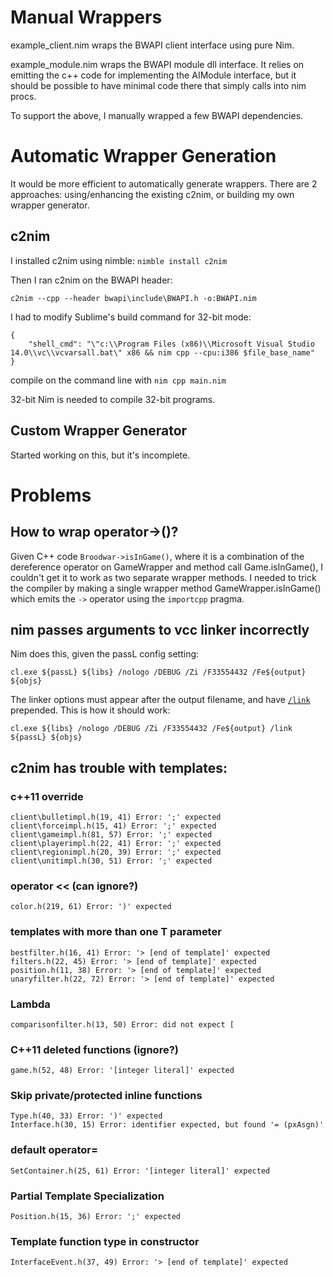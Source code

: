 # Manual Wrappers

example_client.nim wraps the BWAPI client interface using pure Nim.

example_module.nim wraps the BWAPI module dll interface. It relies on emitting the c++ code for implementing the AIModule interface, but it should be possible to have minimal code there that simply calls into nim procs.

To support the above, I manually wrapped a few BWAPI dependencies.

# Automatic Wrapper Generation

It would be more efficient to automatically generate wrappers. There are 2 approaches: using/enhancing the existing c2nim, or building my own wrapper generator.

## c2nim

I installed c2nim using nimble: `nimble install c2nim`

Then I ran c2nim on the BWAPI header:

`c2nim --cpp --header bwapi\include\BWAPI.h -o:BWAPI.nim`

I had to modify Sublime's build command for 32-bit mode:

```
{
    "shell_cmd": "\"c:\\Program Files (x86)\\Microsoft Visual Studio 14.0\\vc\\vcvarsall.bat\" x86 && nim cpp --cpu:i386 $file_base_name"
}
```

compile on the command line with `nim cpp main.nim`

32-bit Nim is needed to compile 32-bit programs.

## Custom Wrapper Generator

Started working on this, but it's incomplete.

# Problems

## How to wrap operator->()?
Given C++ code `Broodwar->isInGame()`, where it is a combination of the dereference operator on GameWrapper and method call Game.isInGame(), I couldn't get it to work as two separate wrapper methods. I needed to trick the compiler by making a single wrapper method GameWrapper.isInGame() which emits the `->` operator using the `importcpp` pragma. 

## nim passes arguments to vcc linker incorrectly
Nim does this, given the passL config setting:

    cl.exe ${passL} ${libs} /nologo /DEBUG /Zi /F33554432 /Fe${output} ${objs}

The linker options must appear after the output filename, and have [`/link` ](https://docs.microsoft.com/en-us/cpp/build/reference/link-pass-options-to-linker?view=vs-2017) prepended. This is how it should work:

    cl.exe ${libs} /nologo /DEBUG /Zi /F33554432 /Fe${output} /link ${passL} ${objs}


## c2nim has trouble with templates:

### c++11 override
    client\bulletimpl.h(19, 41) Error: ';' expected
    client\forceimpl.h(15, 41) Error: ';' expected
    client\gameimpl.h(81, 57) Error: ';' expected
    client\playerimpl.h(22, 41) Error: ';' expected
    client\regionimpl.h(20, 39) Error: ';' expected
    client\unitimpl.h(30, 51) Error: ';' expected

### operator << (can ignore?)
    color.h(219, 61) Error: ')' expected

### templates with more than one T parameter
    bestfilter.h(16, 41) Error: '> [end of template]' expected
    filters.h(22, 45) Error: '> [end of template]' expected
    position.h(11, 38) Error: '> [end of template]' expected
    unaryfilter.h(22, 72) Error: '> [end of template]' expected

### Lambda
    comparisonfilter.h(13, 50) Error: did not expect [
    
### C++11 deleted functions (ignore?)
    game.h(52, 48) Error: '[integer literal]' expected

### Skip private/protected inline functions
    Type.h(40, 33) Error: ')' expected
    Interface.h(30, 15) Error: identifier expected, but found '= (pxAsgn)'

### default operator=
    SetContainer.h(25, 61) Error: '[integer literal]' expected

### Partial Template Specialization
    Position.h(15, 36) Error: ';' expected

### Template function type in constructor
    InterfaceEvent.h(37, 49) Error: '> [end of template]' expected
